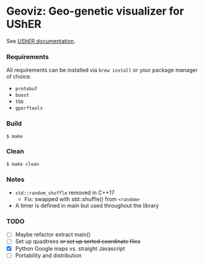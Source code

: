 # Geoviz: Geo-genetic visualizer for UShER

See [UShER
documentation](https://usher-wiki.readthedocs.io/en/latest/index.html).

### Requirements

All requirements can be installed via `brew install` or your package manager of
choice.
- `protobuf`
- `boost`
- `tbb`
- `gperftools`

### Build
    $ make

### Clean
    $ make clean

### Notes
- `std::random_shuffle` removed in C++17
    - Fix: swapped with std::shuffle() from `<random>`
- A timer is defined in main but used throughout the library

### TODO
- [ ] Maybe refactor extract main()
- [ ] Set up quadtrees ~~or set up sorted coordinate files~~
- [x] Python Google maps vs. straight Javascript
- [ ] Portability and distribution
